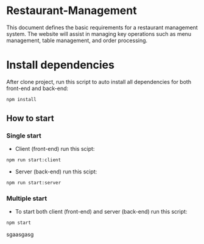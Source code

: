 # Restaurant-Management
This document defines the basic requirements for a restaurant management system. The website will assist in managing key operations such as menu management, table management, and order processing.

# Install dependencies
After clone project, run this script to auto install all dependencies for both front-end and back-end:
```bash
npm install
```

## How to start
### Single start
- Client (front-end) run this scipt:
```bash
npm run start:client
```

- Server (back-end) run this scipt:
```bash
npm run start:server
```

### Multiple start
- To start both client (front-end) and server (back-end) run this script:
```bash
npm start
```
sgaasgasg
